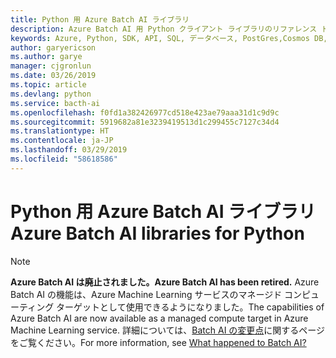 ```yaml
---
title: Python 用 Azure Batch AI ライブラリ
description: Azure Batch AI 用 Python クライアント ライブラリのリファレンス ドキュメント
keywords: Azure, Python, SDK, API, SQL, データベース, PostGres,Cosmos DB, NoSQL
author: garyericson
ms.author: garye
manager: cjgronlun
ms.date: 03/26/2019
ms.topic: article
ms.devlang: python
ms.service: bacth-ai
ms.openlocfilehash: f0fd1a382426977cd518e423ae79aaa31d1c9d9c
ms.sourcegitcommit: 5919682a81e3239419513d1c299455c7127c34d4
ms.translationtype: HT
ms.contentlocale: ja-JP
ms.lasthandoff: 03/29/2019
ms.locfileid: "58618586"
---
```

# <a name="azure-batch-ai-libraries-for-python"></a><span data-ttu-id="0a210-104">Python 用 Azure Batch AI ライブラリ</span><span class="sxs-lookup"><span data-stu-id="0a210-104">Azure Batch AI libraries for Python</span></span>

>[!Note]
><span data-ttu-id="0a210-105">**Azure Batch AI は廃止されました。**</span><span class="sxs-lookup"><span data-stu-id="0a210-105">**Azure Batch AI has been retired.**</span></span> <span data-ttu-id="0a210-106">Azure Batch AI の機能は、Azure Machine Learning サービスのマネージド コンピューティング ターゲットとして使用できるようになりました。</span><span class="sxs-lookup"><span data-stu-id="0a210-106">The capabilities of Azure Batch AI are now available as a managed compute target in Azure Machine Learning service.</span></span> <span data-ttu-id="0a210-107">詳細については、[Batch AI の変更点](https://aka.ms/batchai-retirement)に関するページをご覧ください。</span><span class="sxs-lookup"><span data-stu-id="0a210-107">For more information, see [What happened to Batch AI?](https://aka.ms/batchai-retirement)</span></span>
